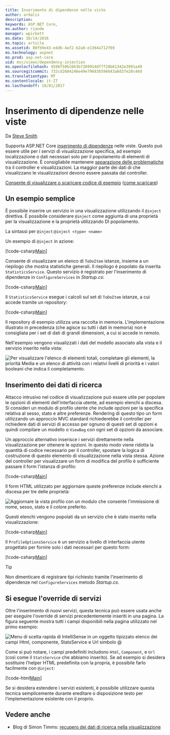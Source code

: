 ```yaml
---
title: Inserimento di dipendenze nelle viste
author: ardalis
description: 
keywords: ASP.NET Core,
ms.author: riande
manager: wpickett
ms.date: 10/14/2016
ms.topic: article
ms.assetid: 80fb9e43-e4db-4af2-b2a8-e1364a712f69
ms.technology: aspnet
ms.prod: asp.net-core
uid: mvc/views/dependency-injection
ms.openlocfilehash: 4586f50bc663b7269914dfff28b61342e3991a48
ms.sourcegitcommit: 732cd2684246e49e796836596643a8d37e20c46d
ms.translationtype: MT
ms.contentlocale: it-IT
ms.lasthandoff: 10/01/2017
---
```

# <a name="dependency-injection-into-views"></a>Inserimento di dipendenze nelle viste

Da [Steve Smith](https://ardalis.com/)

Supporta ASP.NET Core [inserimento di dipendenze](xref:fundamentals/dependency-injection) nelle viste. Questo può essere utile per i servizi di visualizzazione specifica, ad esempio localizzazione o dati necessari solo per il popolamento di elementi di visualizzazione. È consigliabile mantenere [separazione delle problematiche](http://deviq.com/separation-of-concerns/) tra il controller e visualizzazioni. La maggior parte dei dati di che visualizzano le visualizzazioni devono essere passata dal controller.

[Consente di visualizzare o scaricare codice di esempio](https://github.com/aspnet/Docs/tree/master/aspnetcore/mvc/views/dependency-injection/sample) ([come scaricare](xref:tutorials/index#how-to-download-a-sample))

## <a name="a-simple-example"></a>Un esempio semplice

È possibile inserire un servizio in una visualizzazione utilizzando il `@inject` direttiva. È possibile considerare `@inject` come aggiunta di una proprietà per la visualizzazione e la proprietà utilizzando DI popolamento.

La sintassi per `@inject`:`@inject <type> <name>`

Un esempio di `@inject` in azione:

[!code-csharp[Main](../../mvc/views/dependency-injection/sample/src/ViewInjectSample/Views/ToDo/Index.cshtml?highlight=4,5,15,16,17)]

Consente di visualizzare un elenco di `ToDoItem` istanze, insieme a un riepilogo che mostra statistiche generali. Il riepilogo è popolato da inserita `StatisticsService`. Questo servizio è registrato per l'inserimento di dipendenze in `ConfigureServices` in *Startup.cs*:

[!code-csharp[Main](../../mvc/views/dependency-injection/sample/src/ViewInjectSample/Startup.cs?highlight=6,7&range=15-22)]

Il `StatisticsService` esegue i calcoli sul set di `ToDoItem` istanze, a cui accede tramite un repository:

[!code-csharp[Main](../../mvc/views/dependency-injection/sample/src/ViewInjectSample/Model/Services/StatisticsService.cs?highlight=15,20,26)]

Il repository di esempio utilizza una raccolta in memoria. L'implementazione illustrato in precedenza (che agisce su tutti i dati in memoria) non è consigliata per i set di dati di grandi dimensioni, a cui si accede in remoto.

Nell'esempio vengono visualizzati i dati del modello associato alla vista e il servizio inserito nella vista:

![Per visualizzare l'elenco di elementi totali, completare gli elementi, la priorità Media e un elenco di attività con i relativi livelli di priorità e i valori booleani che indica il completamento.](dependency-injection/_static/screenshot.png)

## <a name="populating-lookup-data"></a>Inserimento dei dati di ricerca

Attacco intrusivo nel codice di visualizzazione può essere utile per popolare le opzioni di elementi dell'interfaccia utente, ad esempio elenchi a discesa. Si consideri un modulo di profilo utente che include opzioni per la specifica relativa al sesso, stato e altre preferenze. Rendering di questo tipo un form utilizzando un approccio MVC standard richiederebbe il controller per richiedere dati di servizi di accesso per ognuno di questi set di opzioni e quindi compilare un modello o `ViewBag` con ogni set di opzioni da associare.

Un approccio alternativo inserisce i servizi direttamente nella visualizzazione per ottenere le opzioni. In questo modo viene ridotta la quantità di codice necessario per il controller, spostare la logica di costruzione di questo elemento di visualizzazione nella vista stessa. Azione del controller per visualizzare un form di modifica del profilo è sufficiente passare il form l'istanza di profilo:

[!code-csharp[Main](../../mvc/views/dependency-injection/sample/src/ViewInjectSample/Controllers/ProfileController.cs?highlight=9,19)]

Il form HTML utilizzato per aggiornare queste preferenze include elenchi a discesa per tre delle proprietà:

![Aggiornare la vista profilo con un modulo che consente l'immissione di nome, sesso, stato e il colore preferito.](dependency-injection/_static/updateprofile.png)

Questi elenchi vengono popolati da un servizio che è stato inserito nella visualizzazione:

[!code-csharp[Main](../../mvc/views/dependency-injection/sample/src/ViewInjectSample/Views/Profile/Index.cshtml?highlight=4,16,17,21,22,26,27)]

Il `ProfileOptionsService` è un servizio a livello di interfaccia utente progettato per fornire solo i dati necessari per questo form:

[!code-csharp[Main](../../mvc/views/dependency-injection/sample/src/ViewInjectSample/Model/Services/ProfileOptionsService.cs?highlight=7,13,24)]

>[!TIP]
> Non dimenticare di registrare tipi richiesto tramite l'inserimento di dipendenze nel `ConfigureServices` metodo *Startup.cs*.

## <a name="overriding-services"></a>Si esegue l'override di servizi

Oltre l'inserimento di nuovi servizi, questa tecnica può essere usata anche per eseguire l'override di servizi precedentemente inseriti in una pagina. La figura seguente mostra tutti i campi disponibili nella pagina utilizzato nel primo esempio:

![Menu di scelta rapida di IntelliSense in un oggetto tipizzato elenco dei campi Html, componente, StatsService e Url simbolo @](dependency-injection/_static/razor-fields.png)

Come si può notare, i campi predefiniti includono `Html`, `Component`, e `Url` (così come il `StatsService` che abbiamo inserito). Se ad esempio si desidera sostituire l'helper HTML predefinita con la propria, è possibile farlo facilmente con `@inject`:

[!code-html[Main](../../mvc/views/dependency-injection/sample/src/ViewInjectSample/Views/Helper/Index.cshtml?highlight=3,11)]

Se si desidera estendere i servizi esistenti, è possibile utilizzare questa tecnica semplicemente durante ereditare o disposizione testo per l'implementazione esistente con il proprio.

## <a name="see-also"></a>Vedere anche

* Blog di Simon Timms: [recupero dei dati di ricerca nella visualizzazione](http://blog.simontimms.com/2015/06/09/getting-lookup-data-into-you-view/)
